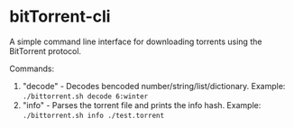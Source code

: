 # bitTorrent-cli

A simple command line interface for downloading torrents using the BitTorrent protocol.


Commands:
1. "decode" - Decodes bencoded number/string/list/dictionary. Example: ```./bittorrent.sh decode 6:winter```
2. "info" - Parses the torrent file and prints the info hash. Example: ```./bittorrent.sh info ./test.torrent```